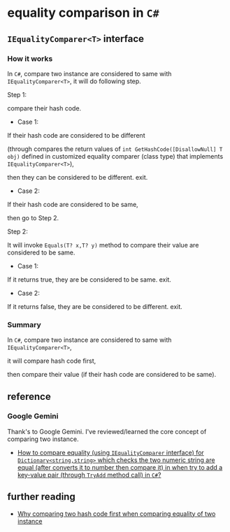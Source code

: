 # equality comparison in `C#`
##  `IEqualityComparer<T>` interface
### How it works
In `C#`, compare two instance are considered to same with `IEqualityComparer<T>`, it will do following step.

Step 1:

compare their hash code.

+ Case 1:

If their hash code are considered to be different 

(through compares the return values of `int GetHashCode([DisallowNull] T obj)` defined in customized equality comparer (class type) that implements  `IEqualityComparer<T>`),

then they can be considered to be different. exit.

+ Case 2:

If their hash code are considered to be same,

then go to Step 2.

Step 2:

It will invoke `Equals(T? x,T? y)` method to compare their value are considered to be same.

+ Case 1:

If it returns true, they are be considered to be same. exit.

+ Case 2:

If it returns false, they are be considered to be different. exit.

### Summary
In `C#`, compare two instance are considered to same with `IEqualityComparer<T>`, 

it will compare hash code first, 

then compare their value (if their hash code are considered to be same).

## reference
### Google Gemini
Thank's to Google Gemini. I've reviewed/learned the core concept of comparing two instance.

+ [How to compare equality (using `IEqualityComparer` interface) for `Dictionary<string,string>` which checks the two numeric string are equal (after converts it to number then compare it) in when try to add a key-value pair (through `TryAdd` method call) in `C#`?](https://github.com/40843245/CSharp/blob/main/C%23%20Tutorial/comparison/equality%20comparison/hash%20code.md)

## further reading
+ [Why comparing two hash code first when comparing equality of two instance](https://github.com/40843245/CSharp/blob/main/C%23%20Tutorial/comparison/equality%20comparison/hash%20code.md)
